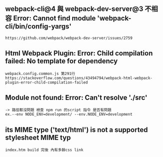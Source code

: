 ## webpack-cli@4 與 webpack-dev-server@3 不相容 Error: Cannot find module 'webpack-cli/bin/config-yargs'
    https://github.com/webpack/webpack-dev-server/issues/2759

 ## Html Webpack Plugin: Error: Child compilation failed: No template for dependency
    webpack.config.common.js 第291行
    https://stackoverflow.com/questions/43494794/webpack-html-webpack-plugin-error-child-compilation-failed

## Module not found: Error: Can't resolve './src'
    -> 路徑都沒問題 檢查 npm run 的script 指令 是否有問題 
    ex.--env NODE_ENV=development/ --env.NODE_ENV=development

## its MIME type ('text/html') is not a supported stylesheet MIME typ
    index.htm build 完後 內有多餘css link